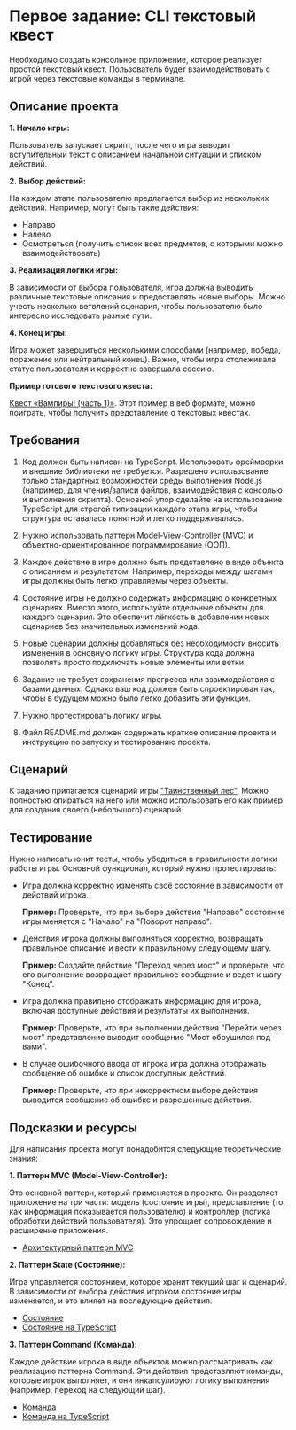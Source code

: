 # Первое задание: CLI текстовый квест

Необходимо создать консольное приложение, которое реализует простой текстовый квест. Пользователь будет взаимодействовать с игрой через текстовые команды в терминале.

## Описание проекта

**1. Начало игры:**

Пользователь запускает скрипт, после чего игра выводит вступительный текст с описанием начальной ситуации и списком действий.

**2. Выбор действий:**

На каждом этапе пользователю предлагается выбор из нескольких действий. Например, могут быть такие действия:

  - Направо
  - Налево
  - Осмотреться (получить список всех предметов, с которыми можно взаимодействовать)

**3. Реализация логики игры:**

В зависимости от выбора пользователя, игра должна выводить различные текстовые описания и предоставлять новые выборы. Можно учесть несколько ветвлений сценария, чтобы пользователю было интересно исследовать разные пути.

**4. Конец игры:**

Игра может завершиться несколькими способами (например, победа, поражение или нейтральный конец). Важно, чтобы игра отслеживала статус пользователя и корректно завершала сессию.

**Пример готового текстового квеста:** 

[Квест «Вампиры! (часть 1)»](https://apero.ru/%D0%A2%D0%B5%D0%BA%D1%81%D1%82%D0%BE%D0%B2%D1%8B%D0%B5-%D0%B8%D0%B3%D1%80%D1%8B/%D0%92%D0%B0%D0%BC%D0%BF%D0%B8%D1%80%D1%8B). Этот пример в веб формате, можно поиграть, чтобы получить представление о текстовых квестах.

## Требования

1. Код должен быть написан на TypeScript. Использовать фреймворки и внешние библиотеки не требуется. Разрешено использование только стандартных возможностей среды выполнения Node.js (например, для чтения/записи файлов, взаимодействия с консолью и выполнения скрипта). Основной упор сделайте на использование TypeScript для строгой типизации каждого этапа игры, чтобы структура оставалась понятной и легко поддерживалась.

2. Нужно использовать паттерн Model-View-Controller (MVC) и объектно-ориентированное пограммирование (ООП).

3. Каждое действие в игре должно быть представлено в виде объекта с описанием и результатом. Например, переходы между шагами игры должны быть легко управляемы через объекты.

4. Состояние игры не должно содержать информацию о конкретных сценариях. Вместо этого, используйте отдельные объекты для каждого сценария. Это обеспечит лёгкость в добавлении новых сценариев без значительных изменений кода.

5. Новые сценарии должны добавляться без необходимости вносить изменения в основную логику игры. Структура кода должна позволять просто подключать новые элементы или ветки.

6. Задание не требует сохранения прогресса или взаимодействия с базами данных. Однако ваш код должен быть спроектирован так, чтобы в будущем можно было легко добавить эти функции.

7. Нужно протестировать логику игры.

8. Файл README.md должен содержать краткое описание проекта и инструкцию по запуску и тестированию проекта.

## Сценарий

К заданию прилагается сценарий игры ["Таинственный лес"](script-example.md). Можно полностью опираться на него или можно использовать его как пример для создания своего (небольшого) сценарий.

## Тестирование

Нужно написать юнит тесты, чтобы убедиться в правильности логики работы игры. Основной функционал, который нужно протестировать: 

  - Игра должна корректно изменять своё состояние в зависимости от действий игрока.

    **Пример:** Проверьте, что при выборе действия "Направо" состояние игры меняется с "Начало" на "Поворот направо".

  - Действия игрока должны выполняться корректно, возвращать правильное описание и вести к правильному следующему шагу.

    **Пример:** Создайте действие "Переход через мост" и проверьте, что его выполнение возвращает правильное сообщение и ведет к шагу "Конец".

  - Игра должна правильно отображать информацию для игрока, включая доступные действия и результаты их выполнения.

    **Пример:** Проверьте, что при выполнении действия "Перейти через мост" представление выводит сообщение "Мост обрушился под вами".

  - В случае ошибочного ввода от игрока игра должна отображать сообщение об ошибке и список доступных действий.

    **Пример:** Проверьте, что при некорректном выборе действия выводится сообщение об ошибке и разрешенные действия.

## Подсказки и ресурсы

Для написания проекта могут понадобится следующие теоретические знания:

**1. Паттерн MVC (Model-View-Controller):**

Это основной паттерн, который применяется в проекте. Он разделяет приложение на три части: модель (состояние игры), представление (то, как информация показывается пользователю) и контроллер (логика обработки действий пользователя). Это упрощает сопровождение и расширение приложения.

- [Архитектурный паттерн MVC](https://doka.guide/tools/architecture-mvc/)

**2. Паттерн State (Состояние):**

Игра управляется состоянием, которое хранит текущий шаг и сценарий. В зависимости от выбора действия игроком состояние игры изменяется, и это влияет на последующие действия.

- [Состояние](https://refactoring.guru/ru/design-patterns/state)
- [Состояние на TypeScript](https://refactoring.guru/ru/design-patterns/state/typescript/example)

**3. Паттерн Command (Команда):**

Каждое действие игрока в виде объектов можно рассматривать как реализацию паттерна Command. Эти действия представляют команды, которые игрок выполняет, и они инкапсулируют логику выполнения (например, переход на следующий шаг).

- [Команда](https://refactoring.guru/ru/design-patterns/command)
- [Команда на TypeScript](https://refactoring.guru/ru/design-patterns/command/typescript/example)
